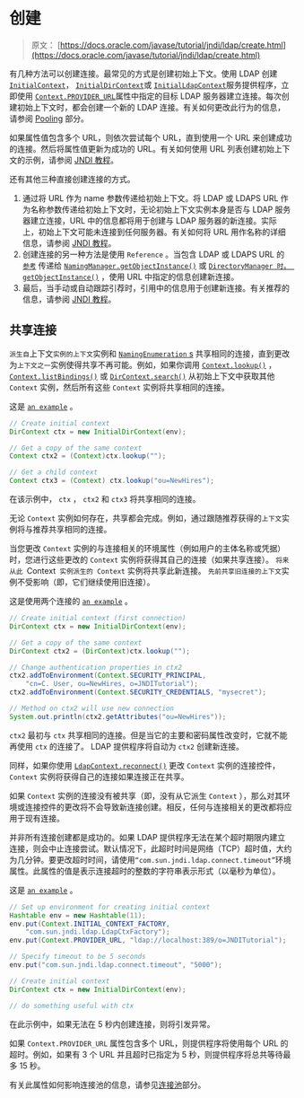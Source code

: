 # 创建

> 原文： [https://docs.oracle.com/javase/tutorial/jndi/ldap/create.html](https://docs.oracle.com/javase/tutorial/jndi/ldap/create.html)

有几种方法可以创建连接。最常见的方式是创建初始上下文。使用 LDAP 创建 [`InitialContext`](https://docs.oracle.com/javase/8/docs/api/javax/naming/InitialContext.html)， [`InitialDirContext`](https://docs.oracle.com/javase/8/docs/api/javax/naming/directory/InitialDirContext.html)或 [`InitialLdapContext`](https://docs.oracle.com/javase/8/docs/api/javax/naming/ldap/InitialLdapContext.html)服务提供程序，立即使用 [`Context.PROVIDER_URL`](https://docs.oracle.com/javase/8/docs/api/javax/naming/Context.html#PROVIDER_URL)属性中指定的目标 LDAP 服务器建立连接。每次创建初始上下文时，都会创建一个新的 LDAP 连接。有关如何更改此行为的信息，请参阅 [Pooling](pool.html) 部分。

如果属性值包含多个 URL，则依次尝试每个 URL，直到使用一个 URL 来创建成功的连接。然后将属性值更新为成功的 URL。有关如何使用 URL 列表创建初始上下文的示例，请参阅 [JNDI 教程](https://docs.oracle.com/javase/jndi/tutorial/ldap/misc/url.html#MULTI)。

还有其他三种直接创建连接的方式。

1.  通过将 URL 作为 name 参数传递给初始上下文。将 LDAP 或 LDAPS URL 作为名称参数传递给初始上下文时，无论初始上下文实例本身是否与 LDAP 服务器建立连接，URL 中的信息都将用于创建与 LDAP 服务器的新连接。实际上，初始上下文可能未连接到任何服务器。有关如何将 URL 用作名称的详细信息，请参阅 [JNDI 教程](https://docs.oracle.com/javase/jndi/tutorial/beyond/url/initctx.html)。
2.  创建连接的另一种方法是使用 `Reference` 。当包含 LDAP 或 LDAPS URL 的 [`参考`](https://docs.oracle.com/javase/8/docs/api/javax/naming/Reference.html) 传递给 [`NamingManager.getObjectInstance()`](https://docs.oracle.com/javase/8/docs/api/javax/naming/spi/NamingManager.html#getObjectInstance-java.lang.Object-javax.naming.Name-javax.naming.Context-java.util.Hashtable-) 或 [`DirectoryManager 时。 getObjectInstance()`](https://docs.oracle.com/javase/8/docs/api/javax/naming/spi/DirectoryManager.html#getObjectInstance-java.lang.Object-javax.naming.Name-javax.naming.Context-java.util.Hashtable-javax.naming.directory.Attributes-) ，使用 URL 中指定的信息创建新连接。
3.  最后，当手动或自动跟踪引荐时，引用中的信息用于创建新连接。有关推荐的信息，请参阅 [JNDI 教程](https://docs.oracle.com/javase/jndi/tutorial/ldap/referral/index.html)。

## 共享连接

`派生自`上下文`实例的上下文`实例和 [`NamingEnumeration` s](https://docs.oracle.com/javase/8/docs/api/javax/naming/NamingEnumeration.html) 共享相同的连接，直到更改为`上下文之一`实例使得共享不再可能。例如，如果你调用 [`Context.lookup()`](https://docs.oracle.com/javase/8/docs/api/javax/naming/Context.html#lookup-javax.naming.Name-) ， [`Context.listBindings()`](https://docs.oracle.com/javase/8/docs/api/javax/naming/Context.html#listBindings-javax.naming.Name-) 或 [`DirContext.search()`](https://docs.oracle.com/javase/8/docs/api/javax/naming/directory/DirContext.html#search-javax.naming.Name-java.lang.String-javax.naming.directory.SearchControls-) 从初始上下文中获取其他 `Context` 实例，然后所有这些 `Context` 实例将共享相同的连接。

这是 [`an example`](examples/Shared.java) 。

```java
// Create initial context
DirContext ctx = new InitialDirContext(env);

// Get a copy of the same context
Context ctx2 = (Context)ctx.lookup("");

// Get a child context
Context ctx3 = (Context) ctx.lookup("ou=NewHires");
```

在该示例中， `ctx` ， `ctx2` 和 `ctx3` 将共享相同的连接。

无论 `Context` 实例如何存在，共享都会完成。例如，通过跟随推荐获得的`上下文`实例将与推荐共享相同的连接。

当您更改 `Context` 实例的与连接相关的环境属性（例如用户的主体名称或凭据）时，您进行这些更改的 `Context` 实例将获得其自己的连接（如果共享连接）。 `将来从此 `Context` 实例派生的 Context` 实例将共享此新连接。 `先前共享旧连接的上下文`实例不受影响（即，它们继续使用旧连接）。

这是使用两个连接的 [`an example`](examples/NewConn.java) 。

```java
// Create initial context (first connection)
DirContext ctx = new InitialDirContext(env);

// Get a copy of the same context
DirContext ctx2 = (DirContext)ctx.lookup("");

// Change authentication properties in ctx2
ctx2.addToEnvironment(Context.SECURITY_PRINCIPAL, 
    "cn=C. User, ou=NewHires, o=JNDITutorial");
ctx2.addToEnvironment(Context.SECURITY_CREDENTIALS, "mysecret");

// Method on ctx2 will use new connection
System.out.println(ctx2.getAttributes("ou=NewHires"));
```

`ctx2` 最初与 `ctx` 共享相同的连接。但是当它的主要和密码属性改变时，它就不能再使用 `ctx` 的连接了。 LDAP 提供程序将自动为 `ctx2` 创建新连接。

同样，如果你使用 [`LdapContext.reconnect()`](https://docs.oracle.com/javase/8/docs/api/javax/naming/ldap/LdapContext.html#reconnect-javax.naming.ldap.Control:A-) 更改 `Context` 实例的连接控件， `Context` 实例将获得自己的连接如果连接正在共享。

如果 `Context` 实例的连接没有被共享（即，没有从它派生 `Context` ），那么对其环境或连接控件的更改将不会导致新连接创建。相反，任何与连接相关的更改都将应用于现有连接。

并非所有连接创建都是成功的。如果 LDAP 提供程序无法在某个超时期限内建立连接，则会中止连接尝试。默认情况下，此超时时间是网络（TCP）超时值，大约为几分钟。要更改超时时间，请使用`“com.sun.jndi.ldap.connect.timeout”`环境属性。此属性的值是表示连接超时的整数的字符串表示形式（以毫秒为单位）。

这是 [`an example`](examples/Timeout.java) 。

```java
// Set up environment for creating initial context
Hashtable env = new Hashtable(11);
env.put(Context.INITIAL_CONTEXT_FACTORY, 
    "com.sun.jndi.ldap.LdapCtxFactory");
env.put(Context.PROVIDER_URL, "ldap://localhost:389/o=JNDITutorial");

// Specify timeout to be 5 seconds
env.put("com.sun.jndi.ldap.connect.timeout", "5000");

// Create initial context
DirContext ctx = new InitialDirContext(env);

// do something useful with ctx
```

在此示例中，如果无法在 5 秒内创建连接，则将引发异常。

如果 `Context.PROVIDER_URL` 属性包含多个 URL，则提供程序将使用每个 URL 的超时。例如，如果有 3 个 URL 并且超时已指定为 5 秒，则提供程序将总共等待最多 15 秒。

有关此属性如何影响连接池的信息，请参见[连接池](pool.html#TIMEOUT)部分。